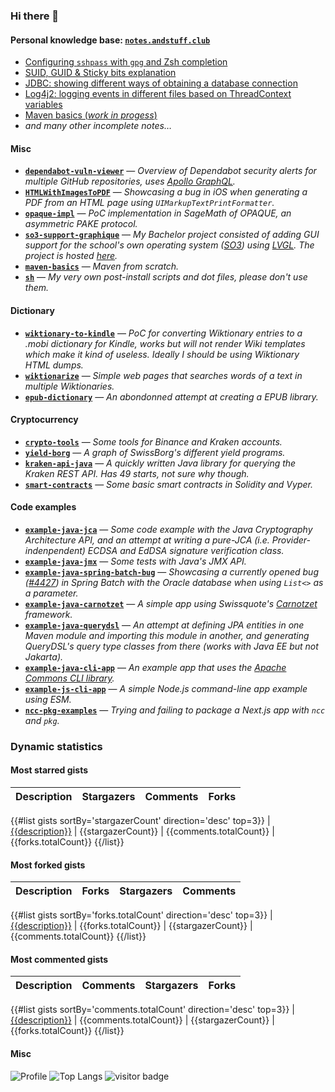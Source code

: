 ### Hi there 👋

#### Personal knowledge base: [`notes.andstuff.club`](https://notes.andstuff.club/)

- [Configuring `sshpass` with `gpg` and Zsh completion](https://notes.andstuff.club/softwares/sshpass)
- [SUID, GUID & Sticky bits explanation](https://notes.andstuff.club/os/linux/suid)
- [JDBC: showing different ways of obtaining a database connection](https://notes.andstuff.club/prog/java/jdbc)
- [Log4j2: logging events in different files based on ThreadContext variables](https://notes.andstuff.club/prog/java/log4j2)
- [Maven basics (*work in progess*)](https://notes.andstuff.club/softwares/maven)
- *and many other incomplete notes…*

#### Misc

- [**`dependabot-vuln-viewer`**](nyg/dependabot-vuln-viewer) — *Overview of Dependabot security alerts for multiple GitHub repositories, uses [Apollo GraphQL](apollographql/apollo-client).*
- [**`HTMLWithImagesToPDF`**](nyg/HTMLWithImagesToPDF) — *Showcasing a bug in iOS when generating a PDF from an HTML page using `UIMarkupTextPrintFormatter`.*
- [**`opaque-impl`**](nyg/opaque-impl) — *PoC implementation in SageMath of OPAQUE, an asymmetric PAKE protocol.*
- [**`so3-support-graphique`**](https://gitlab.com/nyg/so3-support-graphique) — *My Bachelor project consisted of adding GUI support for the school's own operating system ([SO3](smartobjectoriented/so3)) using [LVGL](lvgl/lvgl). The project is hosted [here](https://nyg.gitlab.io/so3-support-graphique/index.html).*
- [**`maven-basics`**](https://git.sr.ht/~nyg/maven-basics) — *Maven from scratch.*
- [**`sh`**](https://git.sr.ht/~nyg/sh) — *My very own post-install scripts and dot files, please don't use them.*

#### Dictionary

- [**`wiktionary-to-kindle`**](nyg/wiktionary-to-kindle) — *PoC for converting Wiktionary entries to a .mobi dictionary for Kindle, works but will not render Wiki templates which make it kind of useless. Ideally I should be using Wiktionary HTML dumps.*
- [**`wiktionarize`**](nyg/wiktionarize) — *Simple web pages that searches words of a text in multiple Wiktionaries.*
- [**`epub-dictionary`**](nyg/epub-dictionary) — *An abondonned attempt at creating a EPUB library.*

#### Cryptocurrency

- [**`crypto-tools`**](nyg/crypto-tools) — *Some tools for Binance and Kraken accounts.*
- [**`yield-borg`**](nyg/yield-borg) — *A graph of SwissBorg's different yield programs.*
- [**`kraken-api-java`**](nyg/kraken-api-java) — *A quickly written Java library for querying the Kraken REST API. Has 49 starts, not sure why though.*
- [**`smart-contracts`**](nyg/smart-contracts) — *Some basic smart contracts in Solidity and Vyper.*

#### Code examples

- [**`example-java-jca`**](https://git.sr.ht/~nyg/example-java-jca) — *Some code example with the Java Cryptography Architecture API, and an attempt at writing a pure-JCA (i.e. Provider-indenpendent) ECDSA and EdDSA signature verification class.*
- [**`example-java-jmx`**](https://git.sr.ht/~nyg/example-java-jmx) — *Some tests with Java's JMX API.*
- [**`example-java-spring-batch-bug`**](https://git.sr.ht/~nyg/example-java-spring-batch-bug) — *Showcasing a currently opened bug ([#4427](spring-projects/spring-batch/issues/4427)) in Spring Batch with the Oracle database when using `List<>` as a parameter.*
- [**`example-java-carnotzet`**](https://git.sr.ht/~nyg/example-java-carnotzet) — *A simple app using Swissquote's [Carnotzet](swissquote/carnotzet) framework.*
- [**`example-java-querydsl`**](https://git.sr.ht/~nyg/example-java-querydsl) — *An attempt at defining JPA entities in one Maven module and importing this module in another, and generating QueryDSL's query type classes from there (works with Java EE but not Jakarta).*
- [**`example-java-cli-app`**](https://git.sr.ht/~nyg/example-java-cli-app) — *An example app that uses the [Apache Commons CLI library](https://commons.apache.org/proper/commons-cli).*
- [**`example-js-cli-app`**](https://git.sr.ht/~nyg/example-js-cli-app) — *A simple Node.js command-line app example using ESM.*
- [**`ncc-pkg-examples`**](nyg/ncc-pkg-examples) — *Trying and failing to package a Next.js app with `ncc` and `pkg`.*

### Dynamic statistics

#### Most starred gists

| Description | Stargazers | Comments | Forks
| --- | ---: | ---: | ---: |
{{#list gists sortBy='stargazerCount' direction='desc' top=3}}
| [{{description}}]({{url}}) | {{stargazerCount}} | {{comments.totalCount}} | {{forks.totalCount}}
{{/list}}

#### Most forked gists

| Description | Forks | Stargazers | Comments
| --- | ---: | ---: | ---: |
{{#list gists sortBy='forks.totalCount' direction='desc' top=3}}
| [{{description}}]({{url}}) | {{forks.totalCount}} | {{stargazerCount}} | {{comments.totalCount}}
{{/list}}

#### Most commented gists

| Description | Comments | Stargazers | Forks
| --- | ---: | ---: | ---: |
{{#list gists sortBy='comments.totalCount' direction='desc' top=3}}
| [{{description}}]({{url}}) | {{comments.totalCount}} | {{stargazerCount}} | {{forks.totalCount}}
{{/list}}

#### Misc

![Profile](https://github-readme-stats.vercel.app/api?username=nyg&show_icons=true&show=discussions_started)
![Top Langs](https://github-readme-stats.vercel.app/api/top-langs/?username=nyg&layout=compact)
![visitor badge](https://visitor-badge.laobi.icu/badge?page_id=nyg.nyg)
